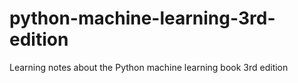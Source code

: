 # python-machine-learning-3rd-edition
Learning notes about the Python machine learning book 3rd edition
